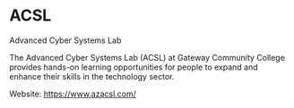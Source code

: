 # ACSL
Advanced Cyber Systems Lab

The Advanced Cyber Systems Lab (ACSL) at Gateway Community College provides hands-on learning opportunities for people to expand and enhance their skills in the technology sector.

Website:  https://www.azacsl.com/ 

